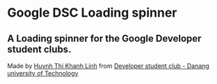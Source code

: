 # Google DSC Loading spinner
## A Loading spinner for the Google Developer student clubs.

Made by [Huynh Thi Khanh Linh](https://www.facebook.com/bongudth) from [Developer student club - Danang university of Technology](https://www.facebook.com/dscdut)
